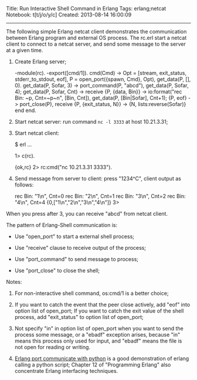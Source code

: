 Title: Run Interactive Shell Command in Erlang
Tags: erlang;netcat
Notebook: t[t/j/o/y/c]
Created: 2013-08-14 16:00:09

------

The following simple Erlang netcat client demonstrates the communication between Erlang program and external OS process. The rc.erl start a netcat client to connect to a netcat server, and send some message to the server at a given time.

 

1. Create Erlang server;
 
    -module(rc). 
    -export([cmd/1]). 
    cmd(Cmd) -> 
        Opt = [stream, exit_status, stderr_to_stdout, eof], 
        P = open_port({spawn, Cmd}, Opt), 
        get_data(P, [], 0). 
    get_data(P, Sofar, 3) -> 
        port_command(P, "abcd"), 
        get_data(P, Sofar, 4); 
    get_data(P, Sofar, Cnt) -> 
        receive 
            {P, {data, Bin}} -> 
                io:format("rec Bin: ~p, Cnt=~p~n", [Bin, Cnt]), 
                get_data(P, [Bin|Sofar], Cnt+1); 
            {P, eof} -> 
                port_close(P), 
                receive 
                    {P, {exit_status, N}} -> 
                        {N, lists:reverse(Sofar)} 
                end 
        end. 

1. Start netcat server: run command `nc -l 3333` at host 10.21.3.31;

1. Start netcat client:

    $ erl 
    ...

    1> c(rc).

    {ok,rc} 
    2> rc:cmd("nc 10.21.3.31 3333").

1. Send message from server to client: press "1<CR>2<CR>3<CR>4<CR>^C", client output as follows:

    rec Bin: "1\n", Cnt=0
    rec Bin: "2\n", Cnt=1 
    rec Bin: "3\n", Cnt=2 
    rec Bin: "4\n", Cnt=4 
    {0,["1\n","2\n","3\n","4\n"]} 
    3> 

When you press <CR> after 3, you can receive "abcd" from netcat client.

The pattern of Erlang-Shell communication is: 

* Use "open_port" to start a external shell process;

* Use "receive" clause to receive output of the process;

* Use "port_command" to send message to process;

* Use "port_close" to close the shell;

Notes:

1. For non-interactive shell command, os:cmd/1 is a better choice;

1. If you want to catch the event that the peer close actively, add "eof" into option list of open_port; If you want to catch the exit value of the shell process, add "exit_status" to option list of open_port;

1. Not specify "in" in option list of open_port when you want to send the process some message, or a "ebadf" exception arises, because "in" means this process only used for input, and "ebadf" means the file is not open for reading or writing.

1. [Erlang port communicate with python](http://www.cnblogs.com/gibbon/archive/2012/12/26/Erlang.html) is a good demonstration of erlang calling a python script; Chapter 12 of "Programming Erlang" also concentrate Erlang interfacing techniques.
